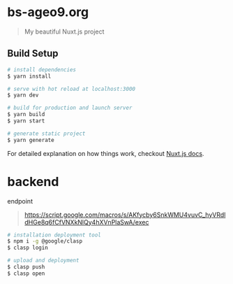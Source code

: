 # bs-ageo9.org

> My beautiful Nuxt.js project

## Build Setup

``` bash
# install dependencies
$ yarn install

# serve with hot reload at localhost:3000
$ yarn dev

# build for production and launch server
$ yarn build
$ yarn start

# generate static project
$ yarn generate
```

For detailed explanation on how things work, checkout [Nuxt.js docs](https://nuxtjs.org).

# backend

endpoint
> https://script.google.com/macros/s/AKfycby6SnkWMU4vuvC_hyVRdldHGe8q6fCfVNXkNlQy4hXVnPlaSwA/exec

```bash
# installation deployment tool
$ npm i -g @google/clasp
$ clasp login

# upload and deployment
$ clasp push
$ clasp open
```
